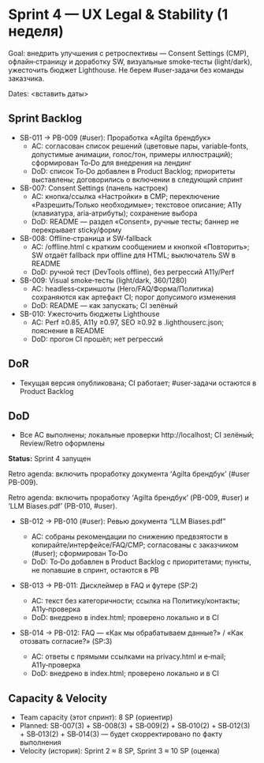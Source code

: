 ﻿# Sprint 4 — UX Legal & Stability (1 неделя)

Goal: внедрить улучшения с ретроспективы — Consent Settings (CMP), офлайн‑страницу и доработку SW, визуальные smoke‑тесты (light/dark), ужесточить бюджет Lighthouse. Не берем #user‑задачи без команды заказчика.

Dates: <вставить даты>

## Sprint Backlog

- SB-011 → PB-009 (#user): Проработка «Agilta брендбук»
  - AC: согласован список решений (цветовые пары, variable‑fonts, допустимые анимации, голос/тон, примеры иллюстраций); сформирован To‑Do для внедрения на лендинг
  - DoD: список To‑Do добавлен в Product Backlog; приоритеты выставлены; договорились о включении в следующий спринт
- SB-007: Consent Settings (панель настроек)
  - AC: кнопка/ссылка «Настройки» в CMP; переключение «Разрешить/Только необходимые»; текстовое описание; A11y (клавиатура, aria‑атрибуты); сохранение выбора
  - DoD: README — раздел «Consent», ручные тесты; баннер не перекрывает sticky/форму
- SB-008: Offline‑страница и SW‑fallback
  - AC: /offline.html с кратким сообщением и кнопкой «Повторить»; SW отдаёт fallback при offline для HTML; выключатель SW в README
  - DoD: ручной тест (DevTools offline), без регрессий A11y/Perf
- SB-009: Visual smoke‑тесты (light/dark, 360/1280)
  - AC: headless‑скриншоты (Hero/FAQ/Форма/Политика) сохраняются как артефакт CI; порог допусимого изменения
  - DoD: README — как запускать; CI зелёный
- SB-010: Ужесточить бюджеты Lighthouse
  - AC: Perf ≥0.85, A11y ≥0.97, SEO ≥0.92 в .lighthouserc.json; пояснение в README
  - DoD: прогон CI прошёл; нет регрессий

## DoR
- Текущая версия опубликована; CI работает; #user‑задачи остаются в Product Backlog

## DoD
- Все AC выполнены; локальные проверки http://localhost; CI зелёный; Review/Retro оформлены

**Status:** Sprint 4 запущен

Retro agenda: включить проработку документа ‘Agilta брендбук’ (#user PB-009).

Retro agenda: включить проработку ‘Agilta брендбук’ (PB-009, #user) и ‘LLM Biases.pdf’ (PB-010, #user).
- SB-012 → PB-010 (#user): Ревью документа “LLM Biases.pdf”
  - AC: собраны рекомендации по снижению предвзятости в копирайте/интерфейсе/FAQ/CMP; согласованы с заказчиком (#user); сформирован To‑Do
  - DoD: To‑Do добавлен в Product Backlog с приоритетами; пункты, не попавшие в спринт, остаются в PB

- SB-013 → PB-011: Дисклеймер в FAQ и футере (SP:2)
  - AC: текст без категоричности; ссылка на Политику/контакты; A11y‑проверка
  - DoD: внедрено в index.html; проверено локально и в CI

- SB-014 → PB-012: FAQ — «Как мы обрабатываем данные?» / «Как отозвать согласие?» (SP:3)
  - AC: ответы с прямыми ссылками на privacy.html и e‑mail; A11y‑проверка
  - DoD: внедрено в index.html; проверено локально и в CI

## Capacity & Velocity
- Team capacity (этот спринт): 8 SP (ориентир) 
- Planned: SB-007(3) + SB-008(3) + SB‑009(2) + SB‑010(2) + SB‑012(3) + SB‑013(2) + SB‑014(3) — будет скорректировано по факту выполнения
- Velocity (история): Sprint 2 ≈ 8 SP, Sprint 3 ≈ 10 SP (оценка) 


